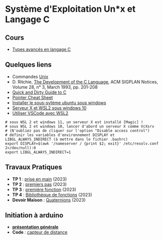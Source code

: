 #  Système d'Exploitation Un\*x et Langage C

## Cours
* [Types avancés en langage C](https://github.com/truillet/UT/blob/main/PassTT/Cours/types_avances_C.pdf)

## Quelques liens
* Commandes [Unix](https://en.wikipedia.org/wiki/List_of_Unix_commands)
* D. Ritchie, [The Development of the C Language](https://dl.acm.org/doi/10.1145/155360.155580), ACM SIGPLAN Notices, Volume 28, n° 3, March 1993, pp. 201-208
* [Quick and Dirty Guide to C](https://courses.cs.washington.edu/courses/cse351/14sp/sections/1/Cheatsheet-c.pdf)
* [Pointer Cheat Sheet](https://c-for-dummies.com/caio/pointer-cheatsheet.php)
* [Installer le sous-sytème ubuntu sous windows](https://learn.microsoft.com/fr-fr/windows/wsl/install)
* [Serveur X et WSL2 sous windows 10](https://medium.com/javarevisited/using-wsl-2-with-x-server-linux-on-windows-a372263533c3)
* [Utiliser VSCode avec WSL2](https://code.visualstudio.com/blogs/2019/09/03/wsl2)

```
# sous WSL 2 et windows 11, un serveur X est installé [Magic] ! 
# sous WSL 2 et windows 10, lancer d'abord un serveur X comme VcXsrv
# (N'oubliez pas de cliquer sur l'option "Disable access control")
# définir les variables d'environnement DISPLAY et LIBGL_ALWAYS_INDIRECT (à mettre dans le fichier .bashrc)
export DISPLAY=$(awk '/nameserver / {print $2; exit}' /etc/resolv.conf 2>/dev/null):0
export LIBGL_ALWAYS_INDIRECT=1
```


## Travaux Pratiques
* **TP 1** : [prise en main](https://github.com/truillet/UT/blob/main/PassTT/TP/TP1_Prise_en_main.pdf) (2023)
* **TP 2** : [premiers pas](https://github.com/truillet/UT/blob/main/PassTT/TP/TP2_Premiers_pas.pdf) (2023)
* **TP 3** : [première fonction](https://github.com/truillet/UT/blob/main/PassTT/TP/TP3_Premiere_fonction.pdf) (2023)
* **TP 4** : [Bibliothèque de fonctions](https://github.com/truillet/UT/blob/main/PassTT/TP/TP4_Bibliotheque.pdf) (2023)
* **Devoir Maison** : [Quaternions](https://github.com/truillet/UT/blob/main/PassTT/TP/DM_2023.pdf) (2023)

## Initiation à arduino
* **[présentation générale](https://github.com/truillet/UT/blob/main/PassTT/Cours/arduino.pdf)**
* **Code** : [capteur de distance](https://github.com/truillet/UT/blob/main/PassTT/Code/ultrason.zip)

